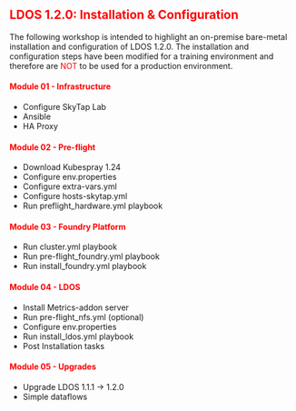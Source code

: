 ## <font color='red'>LDOS 1.2.0: Installation & Configuration</font>
The following workshop is intended to highlight an on-premise bare-metal installation and configuration of LDOS 1.2.0. The installation and configuration steps have been modified for a training environment and therefore are <font color='red'>NOT</font> to be used for a production environment.

#### <font color='red'>Module 01 - Infrastructure</font>
* Configure SkyTap Lab
* Ansible
* HA Proxy

#### <font color='red'>Module 02 - Pre-flight</font>
* Download Kubespray 1.24
* Configure env.properties
* Configure extra-vars.yml
* Configure hosts-skytap.yml
* Run preflight_hardware.yml playbook

#### <font color='red'>Module 03 - Foundry Platform</font>
* Run cluster.yml playbook
* Run pre-flight_foundry.yml playbook
* Run install_foundry.yml playbook

#### <font color='red'>Module 04 - LDOS</font>
* Install Metrics-addon server
* Run pre-flight_nfs.yml (optional)
* Configure env.properties
* Run install_ldos.yml playbook
* Post Installation tasks

#### <font color='red'>Module 05 - Upgrades</font>
* Upgrade LDOS 1.1.1 -> 1.2.0
* Simple dataflows